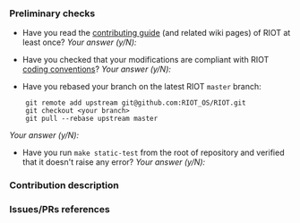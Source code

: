 <!--
Thanks for contributing to RIOT!
-->


### Preliminary checks

<!--
The RIOT community cares a lot about code quality.
Therefore, before describing what your contribution is about, we would like you
to answer the following questions:
-->

* Have you read the [contributing guide](../CONTRIBUTING.md) (and related wiki
pages) of RIOT at least once?
_Your answer (y/N):_

* Have you checked that your modifications are compliant with RIOT
[coding conventions](https://github.com/RIOT-OS/RIOT/wiki/Coding-conventions)?
_Your answer (y/N):_

* Have you rebased your branch on the latest RIOT `master` branch:
```
    git remote add upstream git@github.com:RIOT_OS/RIOT.git
    git checkout <your branch>
    git pull --rebase upstream master
```
_Your answer (y/N):_

* Have you run `make static-test` from the root of repository and verified
that it doesn't raise any error?
_Your answer (y/N):_

<!--
Please make sure you answered 'y' to all those questions before going any
further.
-->


### Contribution description

<!--
_Put the description of your contribution here._
-->


### Issues/PRs references

<!--
Example: Fixes #1234. See also #5678.
Please use keywords (e.g., Fixes) to create link to the issues or pull requests
you resolved, so that they will automatically be closed when your pull request
is merged. See https://github.com/blog/1506-closing-issues-via-pull-requests
-->